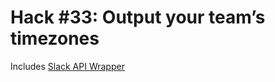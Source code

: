 # Hack #33: Output your team’s timezones

Includes [Slack API Wrapper](https://github.com/slack-hacks/slack-api)
